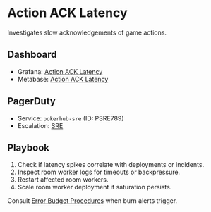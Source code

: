 # Action ACK Latency

Investigates slow acknowledgements of game actions.

## Dashboard
- Grafana: [Action ACK Latency](../../infrastructure/observability/socket-latency-dashboard.json)
- Metabase: [Action ACK Latency](../analytics-dashboards.md#action-ack-latency-1)

## PagerDuty
- Service: `pokerhub-sre` (ID: PSRE789) <!-- Update ID if PagerDuty service changes -->
- Escalation: [SRE](https://pokerhub.pagerduty.com/escalation_policies/PABC123)

## Playbook
1. Check if latency spikes correlate with deployments or incidents.
2. Inspect room worker logs for timeouts or backpressure.
3. Restart affected room workers.
4. Scale room worker deployment if saturation persists.

Consult [Error Budget Procedures](../error-budget-procedures.md) when burn alerts trigger.
